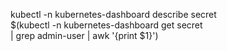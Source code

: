 kubectl -n kubernetes-dashboard describe secret \
   $(kubectl -n kubernetes-dashboard get secret \
   | grep admin-user | awk '{print $1}')